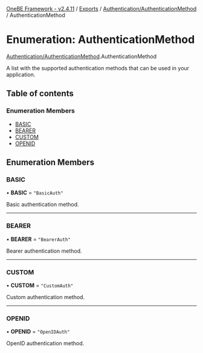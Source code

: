 [OneBE Framework - v2.4.11](../README.md) / [Exports](../modules.md) / [Authentication/AuthenticationMethod](../modules/Authentication_AuthenticationMethod.md) / AuthenticationMethod

# Enumeration: AuthenticationMethod

[Authentication/AuthenticationMethod](../modules/Authentication_AuthenticationMethod.md).AuthenticationMethod

A list with the supported authentication methods that can be used in your application.

## Table of contents

### Enumeration Members

- [BASIC](Authentication_AuthenticationMethod.AuthenticationMethod.md#basic)
- [BEARER](Authentication_AuthenticationMethod.AuthenticationMethod.md#bearer)
- [CUSTOM](Authentication_AuthenticationMethod.AuthenticationMethod.md#custom)
- [OPENID](Authentication_AuthenticationMethod.AuthenticationMethod.md#openid)

## Enumeration Members

### BASIC

• **BASIC** = ``"BasicAuth"``

Basic authentication method.

___

### BEARER

• **BEARER** = ``"BearerAuth"``

Bearer authentication method.

___

### CUSTOM

• **CUSTOM** = ``"CustomAuth"``

Custom authentication method.

___

### OPENID

• **OPENID** = ``"OpenIDAuth"``

OpenID authentication method.
